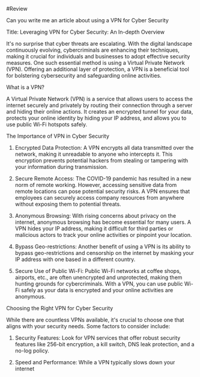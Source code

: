 #Review 

Can you write me an article about using a VPN for Cyber Security 

Title: Leveraging VPN for Cyber Security: An In-depth Overview

It's no surprise that cyber threats are escalating. With the digital landscape continuously evolving, cybercriminals are enhancing their techniques, making it crucial for individuals and businesses to adopt effective security measures. One such essential method is using a Virtual Private Network (VPN). Offering an additional layer of protection, a VPN is a beneficial tool for bolstering cybersecurity and safeguarding online activities.

What is a VPN?

A Virtual Private Network (VPN) is a service that allows users to access the internet securely and privately by routing their connection through a server and hiding their online actions. It creates an encrypted tunnel for your data, protects your online identity by hiding your IP address, and allows you to use public Wi-Fi hotspots safely.

The Importance of VPN in Cyber Security

1. Encrypted Data Protection: A VPN encrypts all data transmitted over the network, making it unreadable to anyone who intercepts it. This encryption prevents potential hackers from stealing or tampering with your information during transmission.

2. Secure Remote Access: The COVID-19 pandemic has resulted in a new norm of remote working. However, accessing sensitive data from remote locations can pose potential security risks. A VPN ensures that employees can securely access company resources from anywhere without exposing them to potential threats.

3. Anonymous Browsing: With rising concerns about privacy on the internet, anonymous browsing has become essential for many users. A VPN hides your IP address, making it difficult for third parties or malicious actors to track your online activities or pinpoint your location.

4. Bypass Geo-restrictions: Another benefit of using a VPN is its ability to bypass geo-restrictions and censorship on the internet by masking your IP address with one based in a different country.

5. Secure Use of Public Wi-Fi: Public Wi-Fi networks at coffee shops, airports, etc., are often unencrypted and unprotected, making them hunting grounds for cybercriminals. With a VPN, you can use public Wi-Fi safely as your data is encrypted and your online activities are anonymous.

Choosing the Right VPN for Cyber Security

While there are countless VPNs available, it's crucial to choose one that aligns with your security needs. Some factors to consider include:

1. Security Features: Look for VPN services that offer robust security features like 256-bit encryption, a kill switch, DNS leak protection, and a no-log policy.

2. Speed and Performance: While a VPN typically slows down your internet